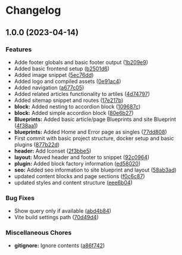 # Changelog

## 1.0.0 (2023-04-14)


### Features

* Adde footer globals and basic footer output ([1b209e9](https://github.com/fork/kirby-starterkit/commit/1b209e9b6e90beb759f3f69ee5f39b3e16b33759))
* Added basic frontend setup ([b2501d6](https://github.com/fork/kirby-starterkit/commit/b2501d6faa610317e73b396d6a77d2a53dc78999))
* Added image snippet ([5ec76dd](https://github.com/fork/kirby-starterkit/commit/5ec76ddf6fbe526bf79775f83139b56548a98370))
* Added logo and compiled assets ([0e91ac4](https://github.com/fork/kirby-starterkit/commit/0e91ac414b1a405cd1420342974c012417971a9e))
* Added navigation ([a677c05](https://github.com/fork/kirby-starterkit/commit/a677c05e0ef86d77d21acf95d9c039d98e205900))
* Added related articles functionality to artiles ([4d74797](https://github.com/fork/kirby-starterkit/commit/4d74797e8e61b82e5d631bc2d1b4ef605bbfc09a))
* Added sitemap snippet and routes ([17e217b](https://github.com/fork/kirby-starterkit/commit/17e217b754288a873f3b1d4f3dd7fceaf8643cc0))
* **block:** Added nesting to accordion block ([109687c](https://github.com/fork/kirby-starterkit/commit/109687c4e022fb81d04da9cbb9d633a0c15775cd))
* **block:** Added simple accordion block ([80e6b27](https://github.com/fork/kirby-starterkit/commit/80e6b27c0b36ffff62d35208fba013752b388edb))
* **Blueprints:** Added basic article/page Blueprints and site Blueprint ([4f38aa1](https://github.com/fork/kirby-starterkit/commit/4f38aa10083d0920fa6edaecea8450f34f15cbd0))
* **blueprints:** Added Home and Error page as singles ([77dd808](https://github.com/fork/kirby-starterkit/commit/77dd808fea8627895d49745f4aeadc2c4ecaaa93))
* First commit with basic project structure, docker setup and basic plugins ([877b22d](https://github.com/fork/kirby-starterkit/commit/877b22d956f199b8151c5f41ce84da8de02e276a))
* **header:** Add Iconset ([2f3bbe5](https://github.com/fork/kirby-starterkit/commit/2f3bbe5e17207a4cb6ec6fe029ee8f60c61b82d5))
* **layout:** Moved header and footer to snippet ([92c0964](https://github.com/fork/kirby-starterkit/commit/92c0964d31585744b1bceb0f63314d5beb5cf76e))
* **plugin:** Added block factory information ([ed58020](https://github.com/fork/kirby-starterkit/commit/ed5802066583b43d0cb3b256620cd53e63dadb99))
* **seo:** Added seo information to site blueprint and layout ([58ab3ad](https://github.com/fork/kirby-starterkit/commit/58ab3ad3a6cc6bb112181e9a5c7e9266a7653f4a))
* updated content blocks and page sections ([f0c6c87](https://github.com/fork/kirby-starterkit/commit/f0c6c87059b17573596dbfb4b7cbb3b5abc907f4))
* updated styles and content structure ([eee6b04](https://github.com/fork/kirby-starterkit/commit/eee6b04a6d32c8b90bdae835e0588f6fc8c8a8cf))


### Bug Fixes

* Show query only if available ([abd4b84](https://github.com/fork/kirby-starterkit/commit/abd4b84f3a55e28c511af5783a61f730093ed51a))
* Vite build settings path ([70d49d4](https://github.com/fork/kirby-starterkit/commit/70d49d4ad9d8d427255d2640cbe18d60239a6565))


### Miscellaneous Chores

* **gitignore:** Ignore contents ([a86f742](https://github.com/fork/kirby-starterkit/commit/a86f74201aa9cc20025eda4edc2e81071ca8fdae))
